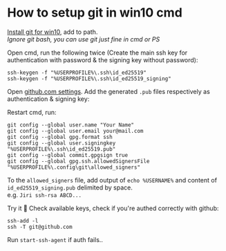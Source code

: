 # How to setup git in win10 cmd

[Install git for win10](https://git-scm.com/download/win), add to path.  
_Ignore git bash, you can use git just fine in cmd or PS_

Open cmd, run the following twice (Create the main ssh key for authentication with password & the signing key without password):
```
ssh-keygen -f "%USERPROFILE%\.ssh\id_ed25519"
ssh-keygen -f "%USERPROFILE%\.ssh\id_ed25519_signing"
```

Open [github.com settings](https://github.com/settings/keys).
Add the generated `.pub` files respectively as authentication & signing key:

Restart cmd, run:
```
git config --global user.name "Your Name"
git config --global user.email your@mail.com
git config --global gpg.format ssh
git config --global user.signingkey "%USERPROFILE%\.ssh\id_ed25519.pub"
git config --global commit.gpgsign true
git config --global gpg.ssh.allowedSignersFile "%USERPROFILE%\.config\git\allowed_signers"
```

To the `allowed_signers` file, add output of `echo %USERNAME%` and content of `id_ed25519_signing.pub` delimited by space.  
e.g. `Jiri ssh-rsa ABCD...`

Try it 🚀 Check available keys, check if you're authed correctly with github:
```
ssh-add -l
ssh -T git@github.com
```

Run `start-ssh-agent` if auth fails..

